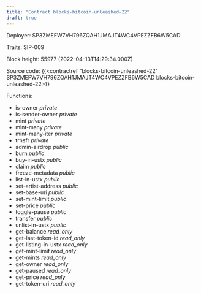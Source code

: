 ```yaml
---
title: "Contract blocks-bitcoin-unleashed-22"
draft: true
---
```

Deployer: SP3ZMEFW7VH796ZQAH1JMAJT4WC4VPEZZFB6W5CAD

Traits:
SIP-009 



Block height: 55977 (2022-04-13T14:29:34.000Z)

Source code: {{<contractref "blocks-bitcoin-unleashed-22" SP3ZMEFW7VH796ZQAH1JMAJT4WC4VPEZZFB6W5CAD blocks-bitcoin-unleashed-22>}}

Functions:

* is-owner _private_
* is-sender-owner _private_
* mint _private_
* mint-many _private_
* mint-many-iter _private_
* trnsfr _private_
* admin-airdrop _public_
* burn _public_
* buy-in-ustx _public_
* claim _public_
* freeze-metadata _public_
* list-in-ustx _public_
* set-artist-address _public_
* set-base-uri _public_
* set-mint-limit _public_
* set-price _public_
* toggle-pause _public_
* transfer _public_
* unlist-in-ustx _public_
* get-balance _read_only_
* get-last-token-id _read_only_
* get-listing-in-ustx _read_only_
* get-mint-limit _read_only_
* get-mints _read_only_
* get-owner _read_only_
* get-paused _read_only_
* get-price _read_only_
* get-token-uri _read_only_
